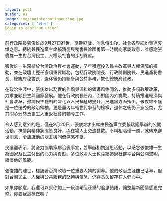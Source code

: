 ```yaml
---
layout: post
author: AI
image: img/Logintocontinueusing.jpg
categories: [ '政治' ]
Login to continue using"
---
```

前行政院長張俊雄於9月27日辭世，享壽87歲。消息傳出後，社會各界紛紛表達哀悼之意。總統兼民進黨主席賴清德與秘書長徐國勇第一時間向家屬致意，並感謝張俊雄一生對台灣民主、人權及社會的深刻貢獻。  

張俊雄一生深植於台灣政治與社會運動，早年積極投入民主改革與人權保障的推動，並在政壇上歷任多項重要職務，包括行政院院長、行政院副院長、民進黨秘書長、總統府秘書長，退休後仍持續參與公共事務，擔任總統府資政。  

在政治生涯中，張俊雄以務實的作風與溫和的領導風格聞名，推動多項政策改革，力求兼顧民生與國家發展。他在行政院長任內，面對國內外挑戰，持續推進經濟與社會改革，強調民主體制的深化與人民福祉的提升。民進黨方面指出，張俊雄不僅是一位優秀的政治領袖，更是黨內年輕世代學習的榜樣，退休之後仍不忘公益，尤其關心弱勢及更生人重返社會的輔導工作。  

令人感到意外的是，僅在9月20日，張俊雄才出席由民進黨立委賴瑞隆舉辦的公開活動，神情與精神狀態皆良好，與在場人士交流甚歡。不料相隔僅一週，就傳來辭世消息，令熟識他的朋友與同僚深感不捨。  

民進黨表示，將全力協助家屬治喪事宜，並舉辦相關追思活動，以感念張俊雄一生為國家及民主付出的心力與貢獻。多位政壇人士也陸續透過社群平台與公開聲明，緬懷他的風範。  

張俊雄的離世，標誌著台灣政壇一位重要人物的謝幕。他的政治生涯雖已落幕，但對台灣民主、人權與公共服務的堅持與信念，仍將長久留存在人們心中。  

如果你願意，我還可以幫你加上一段溫暖但莊重的追思結語，讓整篇新聞情感更完整。你要我這樣做嗎？